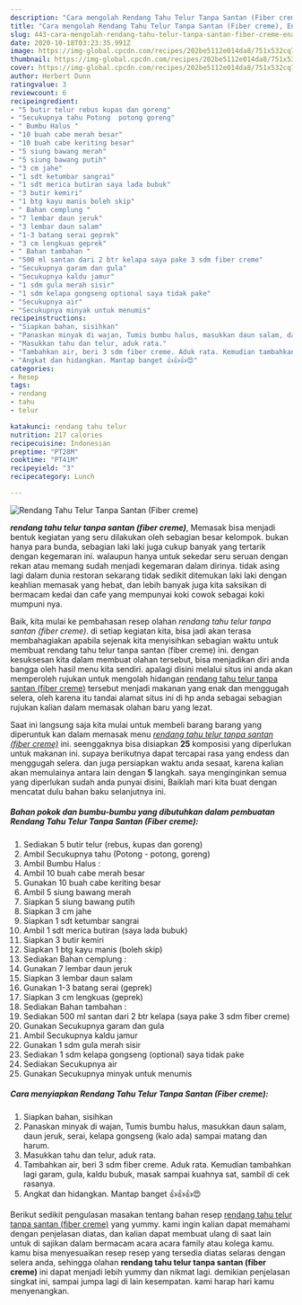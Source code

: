 ```yaml
---
description: "Cara mengolah Rendang Tahu Telur Tanpa Santan (Fiber creme), Enak"
title: "Cara mengolah Rendang Tahu Telur Tanpa Santan (Fiber creme), Enak"
slug: 443-cara-mengolah-rendang-tahu-telur-tanpa-santan-fiber-creme-enak
date: 2020-10-18T03:23:35.991Z
image: https://img-global.cpcdn.com/recipes/202be5112e014da8/751x532cq70/rendang-tahu-telur-tanpa-santan-fiber-creme-foto-resep-utama.jpg
thumbnail: https://img-global.cpcdn.com/recipes/202be5112e014da8/751x532cq70/rendang-tahu-telur-tanpa-santan-fiber-creme-foto-resep-utama.jpg
cover: https://img-global.cpcdn.com/recipes/202be5112e014da8/751x532cq70/rendang-tahu-telur-tanpa-santan-fiber-creme-foto-resep-utama.jpg
author: Herbert Dunn
ratingvalue: 3
reviewcount: 6
recipeingredient:
- "5 butir telur rebus kupas dan goreng"
- "Secukupnya tahu Potong  potong goreng"
- " Bumbu Halus "
- "10 buah cabe merah besar"
- "10 buah cabe keriting besar"
- "5 siung bawang merah"
- "5 siung bawang putih"
- "3 cm jahe"
- "1 sdt ketumbar sangrai"
- "1 sdt merica butiran saya lada bubuk"
- "3 butir kemiri"
- "1 btg kayu manis boleh skip"
- " Bahan cemplung "
- "7 lembar daun jeruk"
- "3 lembar daun salam"
- "1-3 batang serai geprek"
- "3 cm lengkuas geprek"
- " Bahan tambahan "
- "500 ml santan dari 2 btr kelapa saya pake 3 sdm fiber creme"
- "Secukupnya garam dan gula"
- "Secukupnya kaldu jamur"
- "1 sdm gula merah sisir"
- "1 sdm kelapa gongseng optional saya tidak pake"
- "Secukupnya air"
- "Secukupnya minyak untuk menumis"
recipeinstructions:
- "Siapkan bahan, sisihkan"
- "Panaskan minyak di wajan, Tumis bumbu halus, masukkan daun salam, daun jeruk, serai, kelapa gongseng (kalo ada) sampai matang dan harum."
- "Masukkan tahu dan telur, aduk rata."
- "Tambahkan air, beri 3 sdm fiber creme. Aduk rata. Kemudian tambahkan lagi garam, gula, kaldu bubuk, masak sampai kuahnya sat, sambil di cek rasanya."
- "Angkat dan hidangkan. Mantap banget 👍👍👍😍"
categories:
- Resep
tags:
- rendang
- tahu
- telur

katakunci: rendang tahu telur 
nutrition: 217 calories
recipecuisine: Indonesian
preptime: "PT28M"
cooktime: "PT41M"
recipeyield: "3"
recipecategory: Lunch

---
```



![Rendang Tahu Telur Tanpa Santan (Fiber creme)](https://img-global.cpcdn.com/recipes/202be5112e014da8/751x532cq70/rendang-tahu-telur-tanpa-santan-fiber-creme-foto-resep-utama.jpg)

<b><i>rendang tahu telur tanpa santan (fiber creme)</i></b>, Memasak bisa menjadi bentuk kegiatan yang seru dilakukan oleh sebagian besar kelompok. bukan hanya para bunda, sebagian laki laki juga cukup banyak yang tertarik dengan kegemaran ini. walaupun hanya untuk sekedar seru seruan dengan rekan atau memang sudah menjadi kegemaran dalam dirinya. tidak asing lagi dalam dunia restoran sekarang tidak sedikit ditemukan laki laki dengan keahlian memasak yang hebat, dan lebih banyak juga kita saksikan di bermacam kedai dan cafe yang mempunyai koki cowok sebagai koki mumpuni nya.

Baik, kita mulai ke pembahasan resep olahan <i>rendang tahu telur tanpa santan (fiber creme)</i>. di setiap kegiatan kita, bisa jadi akan terasa membahagiakan apabila sejenak kita menyisihkan sebagian waktu untuk membuat rendang tahu telur tanpa santan (fiber creme) ini. dengan kesuksesan kita dalam membuat olahan tersebut, bisa menjadikan diri anda bangga oleh hasil menu kita sendiri. apalagi disini melalui situs ini anda akan memperoleh rujukan untuk mengolah hidangan <u>rendang tahu telur tanpa santan (fiber creme)</u> tersebut menjadi makanan yang enak dan menggugah selera, oleh karena itu tandai alamat situs ini di hp anda sebagai sebagian rujukan kalian dalam memasak olahan baru yang lezat.




Saat ini langsung saja kita mulai untuk membeli barang barang yang diperuntuk kan dalam memasak menu <u><i>rendang tahu telur tanpa santan (fiber creme)</i></u> ini. seenggaknya bisa disiapkan <b>25</b> komposisi yang diperlukan untuk makanan ini. supaya berikutnya dapat tercapai rasa yang endess dan menggugah selera. dan juga persiapkan waktu anda sesaat, karena kalian akan memulainya antara lain dengan <b>5</b> langkah. saya menginginkan semua yang diperlukan sudah anda punyai disini, Baiklah mari kita buat dengan mencatat dulu bahan baku selanjutnya ini.

<!--inarticleads1-->

##### Bahan pokok dan bumbu-bumbu yang dibutuhkan dalam pembuatan Rendang Tahu Telur Tanpa Santan (Fiber creme):

1. Sediakan 5 butir telur (rebus, kupas dan goreng)
1. Ambil Secukupnya tahu (Potong - potong, goreng)
1. Ambil  Bumbu Halus :
1. Ambil 10 buah cabe merah besar
1. Gunakan 10 buah cabe keriting besar
1. Ambil 5 siung bawang merah
1. Siapkan 5 siung bawang putih
1. Siapkan 3 cm jahe
1. Siapkan 1 sdt ketumbar sangrai
1. Ambil 1 sdt merica butiran (saya lada bubuk)
1. Siapkan 3 butir kemiri
1. Siapkan 1 btg kayu manis (boleh skip)
1. Sediakan  Bahan cemplung :
1. Gunakan 7 lembar daun jeruk
1. Siapkan 3 lembar daun salam
1. Gunakan 1-3 batang serai (geprek)
1. Siapkan 3 cm lengkuas (geprek)
1. Sediakan  Bahan tambahan :
1. Sediakan 500 ml santan dari 2 btr kelapa (saya pake 3 sdm fiber creme)
1. Gunakan Secukupnya garam dan gula
1. Ambil Secukupnya kaldu jamur
1. Gunakan 1 sdm gula merah sisir
1. Sediakan 1 sdm kelapa gongseng (optional) saya tidak pake
1. Sediakan Secukupnya air
1. Gunakan Secukupnya minyak untuk menumis




<!--inarticleads2-->

##### Cara menyiapkan Rendang Tahu Telur Tanpa Santan (Fiber creme):

1. Siapkan bahan, sisihkan
1. Panaskan minyak di wajan, Tumis bumbu halus, masukkan daun salam, daun jeruk, serai, kelapa gongseng (kalo ada) sampai matang dan harum.
1. Masukkan tahu dan telur, aduk rata.
1. Tambahkan air, beri 3 sdm fiber creme. Aduk rata. Kemudian tambahkan lagi garam, gula, kaldu bubuk, masak sampai kuahnya sat, sambil di cek rasanya.
1. Angkat dan hidangkan. Mantap banget 👍👍👍😍




Berikut sedikit pengulasan masakan tentang bahan resep <u>rendang tahu telur tanpa santan (fiber creme)</u> yang yummy. kami ingin kalian dapat memahami dengan penjelasan diatas, dan kalian dapat membuat ulang di saat lain untuk di sajikan dalam bermacam acara acara family atau kolega kamu. kamu bisa menyesuaikan resep resep yang tersedia diatas selaras dengan selera anda, sehingga olahan <b>rendang tahu telur tanpa santan (fiber creme)</b> ini dapat menjadi lebih yummy dan nikmat lagi. demikian penjelasan singkat ini, sampai jumpa lagi di lain kesempatan. kami harap hari kamu menyenangkan.
